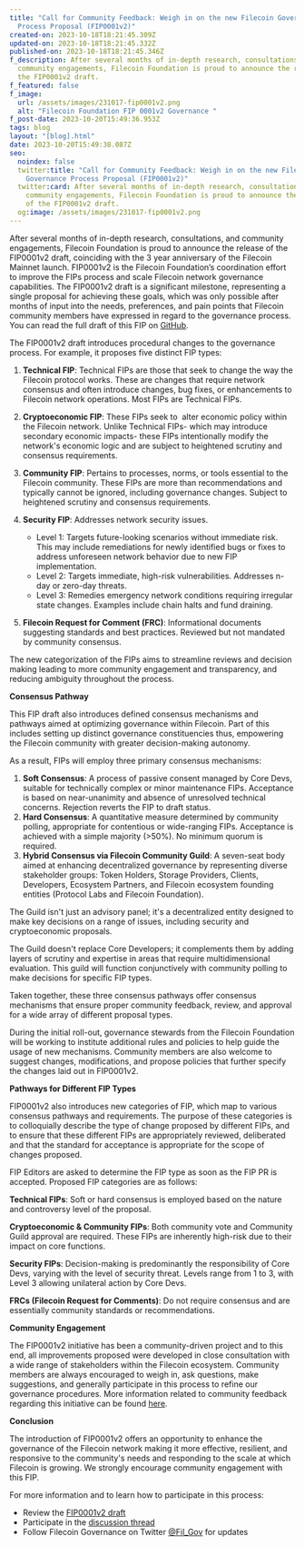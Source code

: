 ```yaml
---
title: "Call for Community Feedback: Weigh in on the new Filecoin Governance
  Process Proposal (FIP0001v2)"
created-on: 2023-10-18T18:21:45.309Z
updated-on: 2023-10-18T18:21:45.332Z
published-on: 2023-10-18T18:21:45.346Z
f_description: After several months of in-depth research, consultations, and
  community engagements, Filecoin Foundation is proud to announce the release of
  the FIP0001v2 draft.
f_featured: false
f_image:
  url: /assets/images/231017-fip0001v2.png
  alt: "Filecoin Foundation FIP 0001v2 Governance "
f_post-date: 2023-10-20T15:49:36.953Z
tags: blog
layout: "[blog].html"
date: 2023-10-20T15:49:38.087Z
seo:
  noindex: false
  twitter:title: "Call for Community Feedback: Weigh in on the new Filecoin
    Governance Process Proposal (FIP0001v2)"
  twitter:card: After several months of in-depth research, consultations, and
    community engagements, Filecoin Foundation is proud to announce the release
    of the FIP0001v2 draft.
  og:image: /assets/images/231017-fip0001v2.png
---
```

After several months of in-depth research, consultations, and community engagements, Filecoin Foundation is proud to announce the release of the FIP0001v2 draft, coinciding with the 3 year anniversary of the Filecoin Mainnet launch. FIP0001v2 is the Filecoin Foundation’s coordination effort to improve the FIPs process and scale Filecoin network governance capabilities. The FIP0001v2 draft is a significant milestone, representing a single proposal for achieving these goals, which was only possible after months of input into the needs, preferences, and pain points that Filecoin community members have expressed in regard to the governance process. You can read the full draft of this FIP on [GitHub](https://github.com/filecoin-project/FIPs/pull/850).

The FIP0001v2 draft introduces procedural changes to the governance process. For example, it proposes five distinct FIP types:

1. **Technical FIP**: Technical FIPs are those that seek to change the way the Filecoin protocol works. These are changes that require network consensus and often introduce changes, bug fixes, or enhancements to Filecoin network operations. Most FIPs are Technical FIPs. 
2. **Cryptoeconomic FIP**: These FIPs seek to  alter economic policy within the Filecoin network. Unlike Technical FIPs- which may introduce secondary economic impacts- these FIPs intentionally modify the network's economic logic and are subject to heightened scrutiny and consensus requirements.
3. **Community FIP**: Pertains to processes, norms, or tools essential to the Filecoin community. These FIPs are more than recommendations and typically cannot be ignored, including governance changes. Subject to heightened scrutiny and consensus requirements.
4. **Security FIP**: Addresses network security issues.

   * Level 1: Targets future-looking scenarios without immediate risk. This may include remediations for newly identified bugs or fixes to address unforeseen network behavior due to new FIP implementation.
   * Level 2: Targets immediate, high-risk vulnerabilities. Addresses n-day or zero-day threats.
   * Level 3: Remedies emergency network conditions requiring irregular state changes. Examples include chain halts and fund draining.
5. **Filecoin Request for Comment (FRC)**: Informational documents suggesting standards and best practices. Reviewed but not mandated by community consensus.

The new categorization of the FIPs aims to streamline reviews and decision making leading to more community engagement and transparency, and reducing ambiguity throughout the process. 

**Consensus Pathway**

This FIP draft also introduces defined consensus mechanisms and pathways aimed at optimizing governance within Filecoin. Part of this includes setting up distinct governance constituencies thus, empowering the Filecoin community with greater decision-making autonomy. 

As a result, FIPs will employ three primary consensus mechanisms: 

1. **Soft Consensus**: A process of passive consent managed by Core Devs, suitable for technically complex or minor maintenance FIPs. Acceptance is based on near-unanimity and absence of unresolved technical concerns. Rejection reverts the FIP to draft status.
2. **Hard Consensus**: A quantitative measure determined by community polling, appropriate for contentious or wide-ranging FIPs. Acceptance is achieved with a simple majority (>50%). No minimum quorum is required.
3. **Hybrid Consensus via Filecoin Community Guild**: A seven-seat body aimed at enhancing decentralized governance by representing diverse stakeholder groups: Token Holders, Storage Providers, Clients, Developers, Ecosystem Partners, and Filecoin ecosystem founding entities (Protocol Labs and Filecoin Foundation).

The Guild isn't just an advisory panel; it's a decentralized entity designed to make key decisions on a range of issues, including security and cryptoeconomic proposals. 

The Guild doesn't replace Core Developers; it complements them by adding layers of scrutiny and expertise in areas that require multidimensional evaluation. This guild will function conjunctively with community polling to make decisions for specific FIP types.

Taken together, these three consensus pathways offer consensus mechanisms that ensure proper community feedback, review, and approval for a wide array of different proposal types. 

During the initial roll-out, governance stewards from the Filecoin Foundation will be working to institute additional rules and policies to help guide the usage of new mechanisms. Community members are also welcome to suggest changes, modifications, and propose policies that further specify the changes laid out in FIP0001v2.

**Pathways for Different FIP Types**

FIP0001v2 also introduces new categories of FIP, which map to various consensus pathways and requirements. The purpose of these categories is to colloquially describe the type of change proposed by different FIPs, and to ensure that these different FIPs are appropriately reviewed, deliberated and that the standard for acceptance is appropriate for the scope of changes proposed. 

FIP Editors are asked to determine the FIP type as soon as the FIP PR is accepted. Proposed FIP categories are as follows: 

**Technical FIPs**: Soft or hard consensus is employed based on the nature and controversy level of the proposal.

**Cryptoeconomic & Community FIPs**: Both community vote and Community Guild approval are required. These FIPs are inherently high-risk due to their impact on core functions.

**Security FIPs**: Decision-making is predominantly the responsibility of Core Devs, varying with the level of security threat. Levels range from 1 to 3, with Level 3 allowing unilateral action by Core Devs.

**FRCs (Filecoin Request for Comments)**: Do not require consensus and are essentially community standards or recommendations.

**Community Engagement**

The FIP0001v2 initiative has been a community-driven project and to this end, all improvements proposed were developed in close consultation with a wide range of stakeholders within the Filecoin ecosystem. Community members are always encouraged to weigh in, ask questions, make suggestions, and generally participate in this process to refine our governance procedures. More information related to community feedback regarding this initiative can be found [here](https://github.com/filecoin-project/FIPs/discussions/799). 

**Conclusion**

The introduction of FIP0001v2 offers an opportunity to enhance the governance of the Filecoin network making it more effective, resilient, and responsive to the community's needs and responding to the scale at which Filecoin is growing. We strongly encourage community engagement with this FIP. 

For more information and to learn how to participate in this process:

* Review the [FIP0001v2 draft](https://github.com/filecoin-project/FIPs/pull/850)
* Participate in the [discussion thread](https://github.com/filecoin-project/FIPs/pull/850)
* Follow Filecoin Governance on Twitter [@Fil_Gov](https://twitter.com/fil_gov) for updates